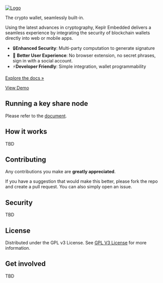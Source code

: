 <a href="https://demo.embed.keplr.app/">
  <img
    src="https://keplr-ewallet.s3.ap-northeast-2.amazonaws.com/icons/product_logo.png"
    alt="Logo">
</a>

The crypto wallet, seamlessly built-in.

Using the latest advances in cryptography, Keplr Embedded delivers a seamless
experience by integrating the security of blockchain wallets directly into web
or mobile apps.

- 🔒**Enhanced Security**: Multi-party computation to generate signature
- 🚀 **Better User Experience**: No browser extension, no secret phrases, sign
  in with a social account.
- ⚡**Developer Friendly**: Simple integration, wallet programmability

[Explore the docs »](https://docs.embed.keplr.app)

[View Demo](https://demo.embed.keplr.app)

## Running a key share node

Please refer to the
[document](https://github.com/chainapsis/ewallet/blob/main/documentation/key_share_node.md).

## How it works

TBD

## Contributing

Any contributions you make are **greatly appreciated**.

If you have a suggestion that would make this better, please fork the repo and
create a pull request. You can also simply open an issue.

## Security

TBD

## License

Distributed under the GPL v3 License. See
[GPL V3 License](https://opensource.org/license/gpl-3-0) for more information.

## Get involved

TBD
